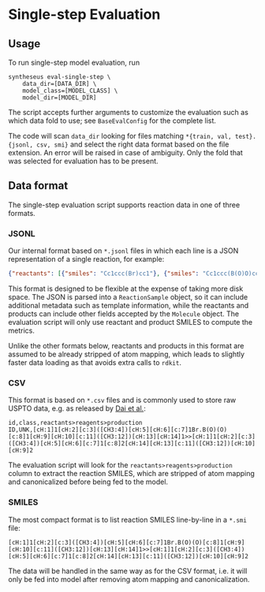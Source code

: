 # Single-step Evaluation

## Usage

To run single-step model evaluation, run

```
syntheseus eval-single-step \
    data_dir=[DATA_DIR] \
    model_class=[MODEL_CLASS] \
    model_dir=[MODEL_DIR]
```

The script accepts further arguments to customize the evaluation such as which data fold to use; see `BaseEvalConfig` for the complete list.

The code will scan `data_dir` looking for files matching `*{train, val, test}.{jsonl, csv, smi}` and select the right data format based on the file extension. An error will be raised in case of ambiguity. Only the fold that was selected for evaluation has to be present.

## Data format

The single-step evaluation script supports reaction data in one of three formats.

### JSONL

Our internal format based on `*.jsonl` files in which each line is a JSON representation of a single reaction, for example:
```json
{"reactants": [{"smiles": "Cc1ccc(Br)cc1"}, {"smiles": "Cc1ccc(B(O)O)cc1"}], "products": [{"smiles": "Cc1ccc(-c2ccc(C)cc2)cc1"}]}
```
This format is designed to be flexible at the expense of taking more disk space. The JSON is parsed into a `ReactionSample` object, so it can include additional metadata such as template information, while the reactants and products can include other fields accepted by the `Molecule` object. The evaluation script will only use reactant and product SMILES to compute the metrics.

Unlike the other formats below, reactants and products in this format are assumed to be already stripped of atom mapping, which leads to slightly faster data loading as that avoids extra calls to `rdkit`.

### CSV

This format is based on `*.csv` files and is commonly used to store raw USPTO data, e.g. as released by [Dai et al.](https://github.com/Hanjun-Dai/GLN):

```
id,class,reactants>reagents>production
ID,UNK,[cH:1]1[cH:2][c:3]([CH3:4])[cH:5][cH:6][c:7]1Br.B(O)(O)[c:8]1[cH:9][cH:10][c:11]([CH3:12])[cH:13][cH:14]1>>[cH:1]1[cH:2][c:3]([CH3:4])[cH:5][cH:6][c:7]1[c:8]2[cH:14][cH:13][c:11]([CH3:12])[cH:10][cH:9]2
```

The evaluation script will look for the `reactants>reagents>production` column to extract the reaction SMILES, which are stripped of atom mapping and canonicalized before being fed to the model.

### SMILES

The most compact format is to list reaction SMILES line-by-line in a `*.smi` file:

```
[cH:1]1[cH:2][c:3]([CH3:4])[cH:5][cH:6][c:7]1Br.B(O)(O)[c:8]1[cH:9][cH:10][c:11]([CH3:12])[cH:13][cH:14]1>>[cH:1]1[cH:2][c:3]([CH3:4])[cH:5][cH:6][c:7]1[c:8]2[cH:14][cH:13][c:11]([CH3:12])[cH:10][cH:9]2
```

The data will be handled in the same way as for the CSV format, i.e. it will only be fed into model after removing atom mapping and canonicalization.
